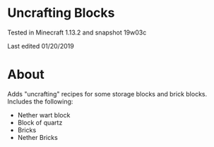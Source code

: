 # Uncrafting Blocks

Tested in Minecraft 1.13.2 and snapshot 19w03c

Last edited 01/20/2019

# About

Adds "uncrafting" recipes for some storage blocks and brick blocks.  Includes the following:

 * Nether wart block
 * Block of quartz
 * Bricks
 * Nether Bricks
